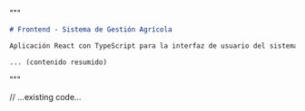 """
````markdown
# Frontend - Sistema de Gestión Agrícola

Aplicación React con TypeScript para la interfaz de usuario del sistema de gestión agrícola.

... (contenido resumido)

````
"""

// ...existing code...
